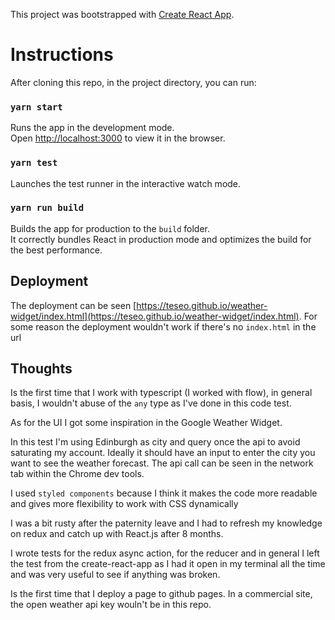 This project was bootstrapped with [Create React App](https://github.com/facebook/create-react-app).

# Instructions

After cloning this repo, in the project directory, you can run:

### `yarn start`

Runs the app in the development mode.<br>
Open [http://localhost:3000](http://localhost:3000) to view it in the browser.

### `yarn test`

Launches the test runner in the interactive watch mode.<br>

### `yarn run build`

Builds the app for production to the `build` folder.<br>
It correctly bundles React in production mode and optimizes the build for the best performance.

## Deployment

The deployment can be seen [https://teseo.github.io/weather-widget/index.html](https://teseo.github.io/weather-widget/index.html). For some reason the deployment wouldn't
work if there's no `index.html` in the url

## Thoughts

Is the first time that I work with typescript (I worked with flow), in general basis,
I wouldn't abuse of the `any` type as I've done in this code test.

As for the UI I got some inspiration in the Google Weather Widget.

In this test I'm using Edinburgh as city and query once the api to avoid saturating my account. Ideally it should have
an input to enter the city you want to see the weather forecast. The api call can be seen in the network tab within the Chrome dev tools.

I used `styled components` because I think it makes the code more readable and gives more flexibility to work with CSS dynamically

I was a bit rusty after the paternity leave and I had to refresh my knowledge on redux and catch up with React.js after 8 months.

I wrote tests for the redux async action, for the reducer and in general I left the test from the create-react-app as I had it open in my terminal all the time and was very useful to see if anything was broken.

Is the first time that I deploy a page to github pages. In a commercial site, the open weather api key wouln't be in this repo.
